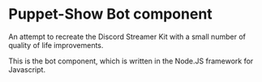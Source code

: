 # Puppet-Show Bot component

An attempt to recreate the Discord Streamer Kit with a small number of quality of life improvements.

This is the bot component, which is written in the Node.JS framework for Javascript.
